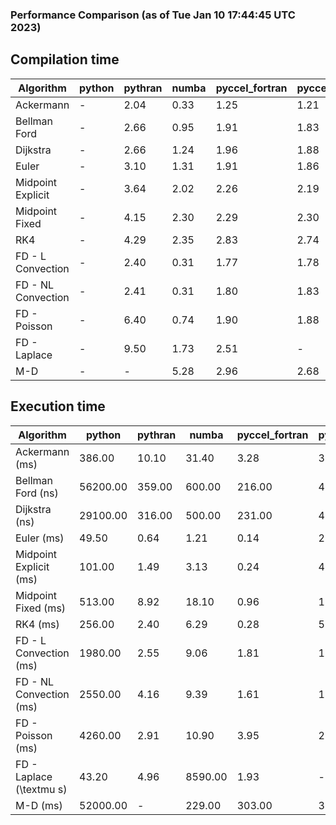 ### Performance Comparison (as of Tue Jan 10 17:44:45 UTC 2023)
## Compilation time
Algorithm                 | python                    | pythran                   | numba                     | pyccel_fortran            | pyccel_c                 
------------------------- | ------------------------- | ------------------------- | ------------------------- | ------------------------- | -------------------------
Ackermann                 | -                         | 2.04                      | 0.33                      | 1.25                      | 1.21                     
Bellman Ford              | -                         | 2.66                      | 0.95                      | 1.91                      | 1.83                     
Dijkstra                  | -                         | 2.66                      | 1.24                      | 1.96                      | 1.88                     
Euler                     | -                         | 3.10                      | 1.31                      | 1.91                      | 1.86                     
Midpoint Explicit         | -                         | 3.64                      | 2.02                      | 2.26                      | 2.19                     
Midpoint Fixed            | -                         | 4.15                      | 2.30                      | 2.29                      | 2.30                     
RK4                       | -                         | 4.29                      | 2.35                      | 2.83                      | 2.74                     
FD - L Convection         | -                         | 2.40                      | 0.31                      | 1.77                      | 1.78                     
FD - NL Convection        | -                         | 2.41                      | 0.31                      | 1.80                      | 1.83                     
FD - Poisson              | -                         | 6.40                      | 0.74                      | 1.90                      | 1.88                     
FD - Laplace              | -                         | 9.50                      | 1.73                      | 2.51                      | -                        
M-D                       | -                         | -                         | 5.28                      | 2.96                      | 2.68                     

## Execution time
Algorithm                 | python                    | pythran                   | numba                     | pyccel_fortran            | pyccel_c                 
------------------------- | ------------------------- | ------------------------- | ------------------------- | ------------------------- | -------------------------
Ackermann (ms)            | 386.00                    | 10.10                     | 31.40                     | 3.28                      | 3.23                     
Bellman Ford (ns)         | 56200.00                  | 359.00                    | 600.00                    | 216.00                    | 481.00                   
Dijkstra (ns)             | 29100.00                  | 316.00                    | 500.00                    | 231.00                    | 464.00                   
Euler (ms)                | 49.50                     | 0.64                      | 1.21                      | 0.14                      | 2.62                     
Midpoint Explicit (ms)    | 101.00                    | 1.49                      | 3.13                      | 0.24                      | 4.64                     
Midpoint Fixed (ms)       | 513.00                    | 8.92                      | 18.10                     | 0.96                      | 19.90                    
RK4 (ms)                  | 256.00                    | 2.40                      | 6.29                      | 0.28                      | 5.47                     
FD - L Convection (ms)    | 1980.00                   | 2.55                      | 9.06                      | 1.81                      | 1.54                     
FD - NL Convection (ms)   | 2550.00                   | 4.16                      | 9.39                      | 1.61                      | 1.57                     
FD - Poisson (ms)         | 4260.00                   | 2.91                      | 10.90                     | 3.95                      | 2.04                     
FD - Laplace (\textmu s)  | 43.20                     | 4.96                      | 8590.00                   | 1.93                      | -                        
M-D (ms)                  | 52000.00                  | -                         | 229.00                    | 303.00                    | 304.00                   

